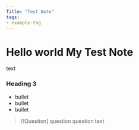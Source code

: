 ```yaml
---
Title: "Test Note"
tags:
- example-tag
---
```

# Hello world My Test Note
text
### Heading 3
- bullet
- bullet
- bullet

>[!Question] question
>question text
